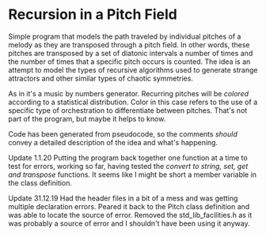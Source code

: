 Recursion in a Pitch Field
==========================

Simple program that models the path traveled by individual pitches of a melody 
as they are transposed through a pitch field. In other words, these pitches
are transposed by a set of diatonic intervals a number of times and the number of 
times that a specific pitch occurs is counted. The idea is an attempt to model
the types of recursive algorithms used to generate strange attractors and other
similar types of chaotic symmetries. 

As in it's a music by numbers generator. Recurring pitches will be *colored*
according to a statistical distribution. Color in this case refers to the 
use of a specific type of orchestration to differentiate between pitches. 
That's not part of the program, but maybe it helps to know.

Code has been generated from pseudocode, so the
comments *should* convey a detailed description of the idea and what's happening.


Update 1.1.20
Putting the program back together one function at a time to test for errors, 
working so far, having tested the *convert to string, set, get and transpose*
functions. It seems like I might be short a member variable in the class definition.


Update 31.12.19
Had the header files in a bit of a mess and was getting multiple declaration
errors. Peared it back to the Pitch class definition and was able to locate
the source of error. 
Removed the std_lib_facilities.h as it was probably a source of error
and I shouldn't have been using it anyway.
